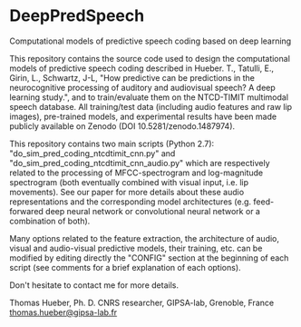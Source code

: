 # DeepPredSpeech
Computational models of predictive speech coding based on deep learning

This repository contains the source code used to design the computational models of predictive speech coding described in Hueber. T., Tatulli, E., Girin, L., Schwartz, J-L, "How predictive can be predictions in the neurocognitive processing of auditory and audiovisual speech? A deep learning study.", and to train/evaluate them on the NTCD-TIMIT multimodal speech database. All training/test data (including audio features and raw lip images), pre-trained models, and experimental results have been made publicly available on Zenodo (DOI 10.5281/zenodo.1487974). 

This repository contains two main scripts (Python 2.7): "do_sim_pred_coding_ntcdtimit_cnn.py" and "do_sim_pred_coding_ntcdtimit_cnn_audio.py" which are respectively related to the processing of MFCC-spectrogram and log-magnitude spectrogram (both eventually combined with visual input, i.e. lip movements). See our paper for more details about these audio representations and the corresponding model architectures (e.g. feed-forwared deep neural network or convolutional neural network or a combination of both). 

Many options related to the feature extraction, the architecture of audio, visual and audio-visual predictive models, their training, etc. can be modified by editing directly the "CONFIG" section at the beginning of each script (see comments for a brief explanation of each options). 

Don't hesitate to contact me for more details. 

Thomas Hueber, Ph. D. 
CNRS researcher, GIPSA-lab, Grenoble, France
thomas.hueber@gipsa-lab.fr
